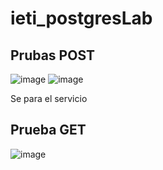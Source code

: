# ieti_postgresLab

## Prubas POST
![image](https://user-images.githubusercontent.com/90010904/220762311-05be070a-3ee6-4bd0-b0ef-72921031ae28.png)
![image](https://user-images.githubusercontent.com/90010904/220762321-b1a9a4fe-2d87-4bea-a1b0-78aae7e83f10.png)

Se para el servicio 

## Prueba GET

![image](https://user-images.githubusercontent.com/90010904/220762476-79c8f622-bf38-4613-ac26-539bdd077398.png)
